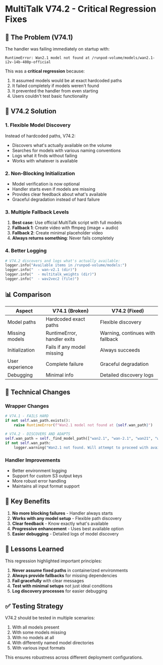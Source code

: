 # MultiTalk V74.2 - Critical Regression Fixes

## 🚨 The Problem (V74.1)

The handler was failing immediately on startup with:
```
RuntimeError: Wan2.1 model not found at /runpod-volume/models/wan2.1-i2v-14b-480p-official
```

This was a **critical regression** because:
1. It assumed models would be at exact hardcoded paths
2. It failed completely if models weren't found
3. It prevented the handler from even starting
4. Users couldn't test basic functionality

## 🎯 V74.2 Solution

### 1. **Flexible Model Discovery**
Instead of hardcoded paths, V74.2:
- Discovers what's actually available on the volume
- Searches for models with various naming conventions
- Logs what it finds without failing
- Works with whatever is available

### 2. **Non-Blocking Initialization**
- Model verification is now optional
- Handler starts even if models are missing
- Provides clear feedback about what's available
- Graceful degradation instead of hard failure

### 3. **Multiple Fallback Levels**
1. **Best case**: Use official MultiTalk script with full models
2. **Fallback 1**: Create video with ffmpeg (image + audio)
3. **Fallback 2**: Create minimal placeholder video
4. **Always returns something**: Never fails completely

### 4. **Better Logging**
```python
# V74.2 discovers and logs what's actually available:
logger.info("Available items in /runpod-volume/models:")
logger.info("  - wan-v2.1 (dir)")
logger.info("  - multitalk_weights (dir)")
logger.info("  - wav2vec2 (file)")
```

## 📊 Comparison

| Aspect | V74.1 (Broken) | V74.2 (Fixed) |
|--------|----------------|---------------|
| Model paths | Hardcoded exact paths | Flexible discovery |
| Missing models | RuntimeError, handler exits | Warning, continues with fallback |
| Initialization | Fails if any model missing | Always succeeds |
| User experience | Complete failure | Graceful degradation |
| Debugging | Minimal info | Detailed discovery logs |

## 🔧 Technical Changes

### Wrapper Changes
```python
# V74.1 - FAILS HARD
if not self.wan_path.exists():
    raise RuntimeError(f"Wan2.1 model not found at {self.wan_path}")

# V74.2 - DISCOVERS AND ADAPTS
self.wan_path = self._find_model_path(["wan2.1", "wan-2.1", "wan21", "wan"], "Wan2.1")
if not self.wan_path:
    logger.warning("Wan2.1 not found. Will attempt to proceed with available resources.")
```

### Handler Improvements
- Better environment logging
- Support for custom S3 output keys
- More robust error handling
- Maintains all input format support

## 🚀 Key Benefits

1. **No more blocking failures** - Handler always starts
2. **Works with any model setup** - Flexible path discovery
3. **Clear feedback** - Know exactly what's available
4. **Progressive enhancement** - Uses best available option
5. **Easier debugging** - Detailed logs of model discovery

## 📝 Lessons Learned

This regression highlighted important principles:
1. **Never assume fixed paths** in containerized environments
2. **Always provide fallbacks** for missing dependencies
3. **Fail gracefully** with clear messages
4. **Test with minimal setups** not just ideal conditions
5. **Log discovery processes** for easier debugging

## ✅ Testing Strategy

V74.2 should be tested in multiple scenarios:
1. With all models present
2. With some models missing
3. With no models at all
4. With differently named model directories
5. With various input formats

This ensures robustness across different deployment configurations.